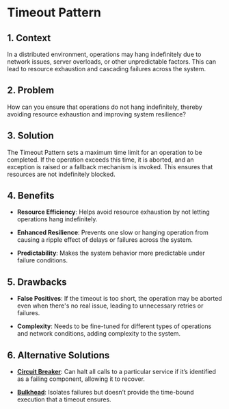 # Timeout Pattern


## 1. Context

In a distributed environment, operations may hang indefinitely due to network issues, server overloads, or other unpredictable factors. This can lead to resource exhaustion and cascading failures across the system.


## 2. Problem

How can you ensure that operations do not hang indefinitely, thereby avoiding resource exhaustion and improving system resilience?


## 3. Solution

The Timeout Pattern sets a maximum time limit for an operation to be completed. If the operation exceeds this time, it is aborted, and an exception is raised or a fallback mechanism is invoked. This ensures that resources are not indefinitely blocked.


## 4. Benefits

- **Resource Efficiency**: Helps avoid resource exhaustion by not letting operations hang indefinitely.

- **Enhanced Resilience**: Prevents one slow or hanging operation from causing a ripple effect of delays or failures across the system.

- **Predictability**: Makes the system behavior more predictable under failure conditions.


## 5. Drawbacks

- **False Positives**: If the timeout is too short, the operation may be aborted even when there's no real issue, leading to unnecessary retries or failures.

- **Complexity**: Needs to be fine-tuned for different types of operations and network conditions, adding complexity to the system.


## 6. Alternative Solutions

- **[Circuit Breaker](./Circuit%20Breaker.md)**: Can halt all calls to a particular service if it’s identified as a failing component, allowing it to recover.

- **[Bulkhead](./Bulkhead.md)**: Isolates failures but doesn’t provide the time-bound execution that a timeout ensures.
